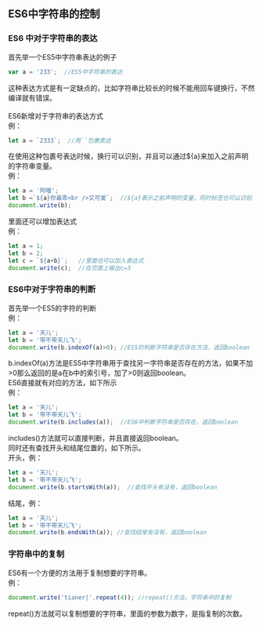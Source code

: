## ES6中字符串的控制
### ES6 中对于字符串的表达
首先举一个ES5中字符串表达的例子<br>
```javascript
var a = '233';  //ES5中字符串的表达
```
这种表达方式是有一定缺点的，比如字符串比较长的时候不能用回车键换行，不然编译就有错误。<br>
<br>
ES6新增对于字符串的表达方式<br>
例：<br>
```javascript
let a = `2333`;  //用``包裹表达
```
在使用这种包裹号表达时候，换行可以识别，并且可以通过${a}来加入之前声明的字符串变量。<br>
例：<br>
```javascript
let a = '阿喵';
let b =`${a}你最乖<br />又可爱`;  //${a}表示之前声明的变量，同时标签也可以识别
document.write(b);  
```
里面还可以增加表达式<br>
例：<br>
```javascript
let a = 1;
let b = 2;
let c = `${a+b}`;   //里面也可以加入表达式
document.write(c);  //在页面上输出c=3
```
### ES6中对于字符串的判断
首先举一个ES5的字符的判断<br>
例：<br>
```javascript
let a = '天儿';
let b = '带不带天儿飞';
document.write(b.indexOf(a)>0); //ES5的判断字符串是否存在方法，返回boolean
```
b.indexOf(a)方法是ES5中字符串用于查找另一字符串是否存在的方法，如果不加>0那么返回的是a在b中的索引号，加了>0则返回boolean。<br>
ES6直接就有对应的方法，如下所示<br>
例：<br>
```javascript
let a = '天儿';
let b = '带不带天儿飞';
document.write(b.includes(a));  //ES6中判断字符串是否存在，返回boolean
```
includes()方法就可以直接判断，并且直接返回boolean。<br>
同时还有查找开头和结尾位置的，如下所示。<br>
开头，例：<br>
```javascript
let a = '天儿';
let b = '带不带天儿飞';
document.write(b.startsWith(a));  //查找开头有没有，返回boolean
```
结尾，例：<br>
```javascript
let a = '天儿';
let b = '带不带天儿飞';
document.write(b.endsWith(a)); //查找结尾有没有，返回boolean
```
### 字符串中的复制
ES6有一个方便的方法用于复制想要的字符串。<br>
例：<br>
```javascript
document.write('tianer|'.repeat(4)); //repeat()方法，字符串中的复制
```
repeat()方法就可以复制想要的字符串，里面的参数为数字，是指复制的次数。<br>